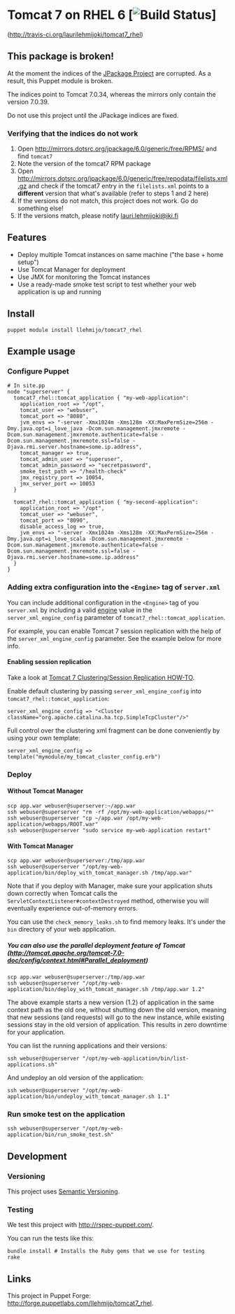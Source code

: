 # Tomcat 7 on RHEL 6 [![Build Status](https://secure.travis-ci.org/laurilehmijoki/tomcat7_rhel.png)]
(http://travis-ci.org/laurilehmijoki/tomcat7_rhel)

## This package is broken!

At the moment the indices of the [JPackage Project](http://www.jpackage.org/)
are corrupted. As a result, this Puppet module is broken.

The indices point to Tomcat 7.0.34, whereas the mirrors only contain the version
7.0.39.

Do not use this project until the JPackage indices are fixed.

### Verifying that the indices do not work

1. Open <http://mirrors.dotsrc.org/jpackage/6.0/generic/free/RPMS/> and find
   `tomcat7`
2. Note the version of the tomcat7 RPM package
3. Open
   <http://mirrors.dotsrc.org/jpackage/6.0/generic/free/repodata/filelists.xml.gz>
   and check if the tomcat7 entry in the `filelists.xml` points to a
   **different** version that what's available (refer to steps 1 and 2 here)
4. If the versions do not match, this project does not work. Go do something
   else!
5. If the versions match, please notify lauri.lehmijoki@iki.fi

## Features

* Deploy multiple Tomcat instances on same machine ("the base + home setup")
* Use Tomcat Manager for deployment
* Use JMX for monitoring the Tomcat instances
* Use a ready-made smoke test script to test whether your web application is up and running

## Install

    puppet module install llehmijo/tomcat7_rhel

## Example usage

### Configure Puppet

    # In site.pp
    node "superserver" {
      tomcat7_rhel::tomcat_application { "my-web-application":
        application_root => "/opt",
        tomcat_user => "webuser",
        tomcat_port => "8080",
        jvm_envs => "-server -Xmx1024m -Xms128m -XX:MaxPermSize=256m -Dmy.java.opt=i_love_java -Dcom.sun.management.jmxremote -Dcom.sun.management.jmxremote.authenticate=false -Dcom.sun.management.jmxremote.ssl=false -Djava.rmi.server.hostname=some.ip.address",
        tomcat_manager => true,
        tomcat_admin_user => "superuser",
        tomcat_admin_password => "secretpassword",
        smoke_test_path => "/health-check"
        jmx_registry_port => 10054,
        jmx_server_port => 10053
      }

      tomcat7_rhel::tomcat_application { "my-second-application":
        application_root => "/opt",
        tomcat_user => "webuser",
        tomcat_port => "8090",
        disable_access_log => true,
        jvm_envs => "-server -Xmx1024m -Xms128m -XX:MaxPermSize=256m -Dmy.java.opt=i_love_scala -Dcom.sun.management.jmxremote -Dcom.sun.management.jmxremote.authenticate=false -Dcom.sun.management.jmxremote.ssl=false -Djava.rmi.server.hostname=some.ip.address"
      }
    }

### Adding extra configuration into the `<Engine>` tag of `server.xml`

You can include additional configuration in the `<Engine>` tag of you
`server.xml` by including a valid
[engine](http://tomcat.apache.org/tomcat-7.0-doc/config/engine.html) value in
the `server_xml_engine_config` parameter of `tomcat7_rhel::tomcat_application`.

For example, you can enable Tomcat 7 session replication with the help of the
`server_xml_engine_config` parameter. See the example below for more info.

#### Enabling session replication

Take a look at [Tomcat 7 Clustering/Session Replication HOW-TO](http://tomcat.apache.org/tomcat-7.0-doc/cluster-howto.html).

Enable default clustering by passing `server_xml_engine_config` into `tomcat7_rhel::tomcat_application`:

    server_xml_engine_config => "<Cluster className="org.apache.catalina.ha.tcp.SimpleTcpCluster"/>"

Full control over the clustering xml fragment can be done conveniently by using your own template:

	server_xml_engine_config => template("mymodule/my_tomcat_cluster_config.erb")

### Deploy

#### Without Tomcat Manager

    scp app.war webuser@superserver:~/app.war
    ssh webuser@superserver "rm -rf /opt/my-web-application/webapps/*"
    ssh webuser@superserver "cp ~/app.war /opt/my-web-application/webapps/ROOT.war"
    ssh webuser@superserver "sudo service my-web-application restart"

#### With Tomcat Manager

    scp app.war webuser@superserver:/tmp/app.war
    ssh webuser@superserver "/opt/my-web-application/bin/deploy_with_tomcat_manager.sh /tmp/app.war"

Note that if you deploy with Manager, make sure your application shuts down correctly when Tomcat calls the
`ServletContextListener#contextDestroyed` method, otherwise you will eventually experience out-of-memory errors.

You can use the `check_memory_leaks.sh` to find memory leaks. It's under the
`bin` directory of your web application.

#####  You can also use the parallel deployment feature of Tomcat (http://tomcat.apache.org/tomcat-7.0-doc/config/context.html#Parallel_deployment)

    scp app.war webuser@superserver:/tmp/app.war
    ssh webuser@superserver "/opt/my-web-application/bin/deploy_with_tomcat_manager.sh /tmp/app.war 1.2"

The above example starts a new version (1.2) of application in the same context path as the old one, without shutting down the old version,
meaning that new sessions (and requests) will go to the new instance, while existing sessions stay in the old version of application.
This results in zero downtime for your application.

You can list the running applications and their versions:

	ssh webuser@superserver "/opt/my-web-application/bin/list-applications.sh"

And undeploy an old version of the application:

	ssh webuser@superserver "/opt/my-web-application/bin/undeploy_with_tomcat_manager.sh 1.1"

### Run smoke test on the application

    ssh webuser@superserver "/opt/my-web-application/bin/run_smoke_test.sh"

## Development

### Versioning

This project uses [Semantic Versioning](http://semver.org).

### Testing

We test this project with <http://rspec-puppet.com/>.

You can run the tests like this:

    bundle install # Installs the Ruby gems that we use for testing
    rake

## Links

This project in Puppet Forge:
<http://forge.puppetlabs.com/llehmijo/tomcat7_rhel>.
